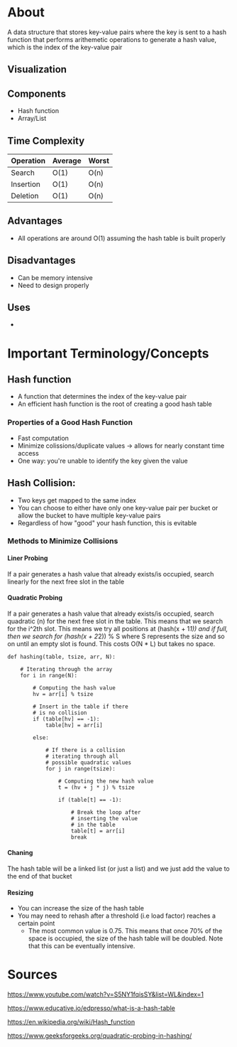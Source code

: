 # About
A data structure that stores key-value pairs where the key is sent to a hash function that performs arithemetic operations to generate a hash value, which is the index of the key-value pair

## Visualization

## Components
* Hash function
* Array/List

## Time Complexity
| Operation | Average | Worst | 
| ------------- | ------------- | ------------- |
| Search | O(1) | O(n) | 
| Insertion | O(1) | O(n) |
| Deletion | O(1) | O(n) |

## Advantages
* All operations are around O(1) assuming the hash table is built properly 

## Disadvantages 
* Can be memory intensive 
* Need to design properly

## Uses
* 

# Important Terminology/Concepts 
## Hash function
* A function that determines the index of the key-value pair
* An efficient hash function is the root of creating a good hash table

### Properties of a Good Hash Function
* Fast computation
* Minimize colissions/duplicate values -> allows for nearly constant time access
* One way: you're unable to identify the key given the value 

## Hash Collision: 
* Two keys get mapped to the same index 
* You can choose to either have only one key-value pair per bucket or allow the bucket to have multiple key-value pairs 
* Regardless of how "good" your hash function, this is evitable 

### Methods to Minimize Collisions
#### Liner Probing
If a pair generates a hash value that already exists/is occupied, search linearly for the next free slot in the table

#### Quadratic Probing
If a pair generates a hash value that already exists/is occupied, search quadratic (n) for the next free slot in the table. This means that we search for the i^2th slot. This means we try all positions at (hash(x + 1*1)) and if full, then we search for (hash(x + 2*2)) % S where S represents the size and so on until an empty slot is found. This costs O(N * L) but takes no space.

```
def hashing(table, tsize, arr, N):
     
    # Iterating through the array
    for i in range(N):
         
        # Computing the hash value
        hv = arr[i] % tsize
 
        # Insert in the table if there
        # is no collision
        if (table[hv] == -1):
            table[hv] = arr[i]
             
        else:
             
            # If there is a collision
            # iterating through all
            # possible quadratic values
            for j in range(tsize):
                 
                # Computing the new hash value
                t = (hv + j * j) % tsize
                 
                if (table[t] == -1):
                     
                    # Break the loop after
                    # inserting the value
                    # in the table
                    table[t] = arr[i]
                    break

```

#### Chaning
The hash table will be a linked list (or just a list) and we just add the value to the end of that bucket

#### Resizing
* You can increase the size of the hash table 
* You may need to rehash after a threshold (i.e load factor) reaches a certain point 
    * The most common value is 0.75. This means that once 70% of the space is occupied, the size of the hash table will be doubled. Note that this can be eventually intensive. 

# Sources
https://www.youtube.com/watch?v=S5NY1fqisSY&list=WL&index=1

https://www.educative.io/edpresso/what-is-a-hash-table

https://en.wikipedia.org/wiki/Hash_function

https://www.geeksforgeeks.org/quadratic-probing-in-hashing/